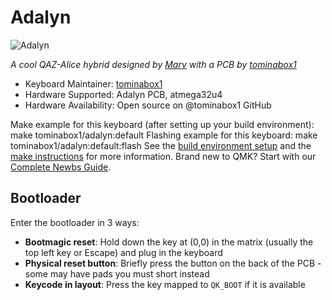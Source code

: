 # Adalyn

![Adalyn](https://i.imgur.com/3mGQlh2.jpg)

*A cool QAZ-Alice hybrid designed by [Marv](https://github.com/MarvFPV/Adalyn) with a PCB by [tominabox1](https://github.com/tominabox1)*
* Keyboard Maintainer: [tominabox1](https://github.com/tominabox1)
* Hardware Supported: Adalyn PCB, atmega32u4
* Hardware Availability: Open source on @tominabox1 GitHub

Make example for this keyboard (after setting up your build environment):
    make tominabox1/adalyn:default
Flashing example for this keyboard:
    make tominabox1/adalyn:default:flash
See the [build environment setup](https://docs.qmk.fm/#/getting_started_build_tools) and the [make instructions](https://docs.qmk.fm/#/getting_started_make_guide) for more information. Brand new to QMK? Start with our [Complete Newbs Guide](https://docs.qmk.fm/#/newbs).
## Bootloader
Enter the bootloader in 3 ways:
* **Bootmagic reset**: Hold down the key at (0,0) in the matrix (usually the top left key or Escape) and plug in the keyboard
* **Physical reset button**: Briefly press the button on the back of the PCB - some may have pads you must short instead
* **Keycode in layout**: Press the key mapped to `QK_BOOT` if it is available
